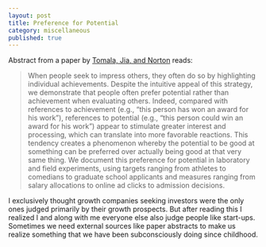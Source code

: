 ```yaml
---
layout: post
title: Preference for Potential
category: miscellaneous
published: true
---  
```

Abstract from a paper by [Tomala, Jia, and Norton](http://psycnet.apa.org/psycinfo/2012-18069-001)  reads:      
> When people seek to impress others, they often do so by highlighting individual achievements. Despite the intuitive appeal of this strategy, we demonstrate that people often prefer potential rather than achievement when evaluating others. Indeed, compared with references to achievement (e.g., “this person has won an award for his work”), references to potential (e.g., “this person could win an award for his work”) appear to stimulate greater interest and processing, which can translate into more favorable reactions. This tendency creates a phenomenon whereby the potential to be good at something can be preferred over actually being good at that very same thing. We document this preference for potential in laboratory and field experiments, using targets ranging from athletes to comedians to graduate school applicants and measures ranging from salary allocations to online ad clicks to admission decisions. 
    
I exclusively thought growth companies seeking investors were the only ones judged primarily by their growth prospects. But after reading this I realized I and along with me everyone else also judge people like start-ups.   
Sometimes we need external sources like paper abstracts to make us realize something that we have been subconsciously doing since childhood.